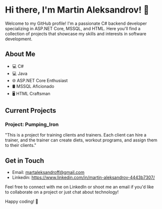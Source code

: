 # Hi there, I'm Martin Aleksandrov! 👋

Welcome to my GitHub profile! I'm a passionate C# backend developer specializing in ASP.NET Core, MSSQL, and HTML. Here you'll find a collection of projects that showcase my skills and interests in software development.

## About Me

- 💻 C# 
- 💻 Java 
- 🌐 ASP.NET Core Enthusiast
- 🛢️ MSSQL Aficionado
- 🖥️ HTML Craftsman

## Current Projects

### Project: Pumping_Iron

"This is a project for training clients and trainers. Each client can hire a trainer, and the trainer can create diets, workout programs, and assign them to their clients."

## Get in Touch

- Email: martaleksandroff@gmail.com
- Linkedin: https://www.linkedin.com/in/martin-aleksandrov-4443b7307/

Feel free to connect with me on LinkedIn or shoot me an email if you'd like to collaborate on a project or just chat about technology!

Happy coding! 🚀
